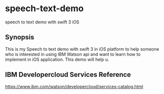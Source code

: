 # speech-text-demo
speech to text demo with swift 3 iOS

## Synopsis

This is my Speech to text demo with swift 3 in iOS platform to help someone who is interested in using IBM Watson api and want to learn how to
implement in iOS application. This demo will help u.

## IBM Developercloud Services Reference
https://www.ibm.com/watson/developercloud/services-catalog.html

